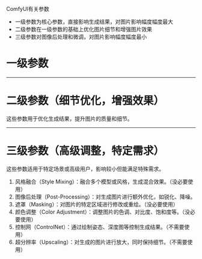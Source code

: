 ComfyUI有关参数
* 一级参数为核心参数，直接影响生成结果，对图片影响幅度幅度最大
* 二级参数在一级参数的基础上优化图片细节和增强图片效果
* 三级参数对图像后处理和微调，对图片影响幅度幅度最小
# 一级参数


---

# **二级参数（细节优化，增强效果）**

这些参数用于优化生成结果，提升图片的质量和细节。


---

# **三级参数（高级调整，特定需求）**

这些参数适用于特定场景或高级用户，影响较小但能满足特殊需求。
1. 风格融合（Style Mixing）：融合多个模型或风格，生成混合效果。（没必要使用）
2. 图像后处理（Post-Processing）：对生成图片进行额外优化，如锐化、降噪。
3. 遮罩（Masking）：对图片的特定区域进行修改或重绘。（没必要使用）
4. 颜色调整（Color Adjustment）：调整图片的色调、对比度、饱和度等。（没必要使用）
5. 控制网（ControlNet）：通过绘制姿态、深度图等控制生成结果。（不需要使用）
6. 超分辨率（Upscaling）：对生成的图片进行放大，同时保持细节。（不需要使用）